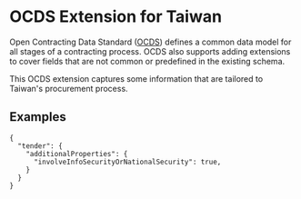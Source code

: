 # OCDS Extension for Taiwan

Open Contracting Data Standard ([OCDS](https://standard.open-contracting.org/latest/en/))
defines a common data model for all stages of a contracting process.
OCDS also supports adding extensions to cover fields that are not common or
predefined in the existing schema.

This OCDS extension captures some information that are tailored to Taiwan's
procurement process.

## Examples

```
{
  "tender": {
    "additionalProperties": {
      "involveInfoSecurityOrNationalSecurity": true,
    }
  }
}
```
